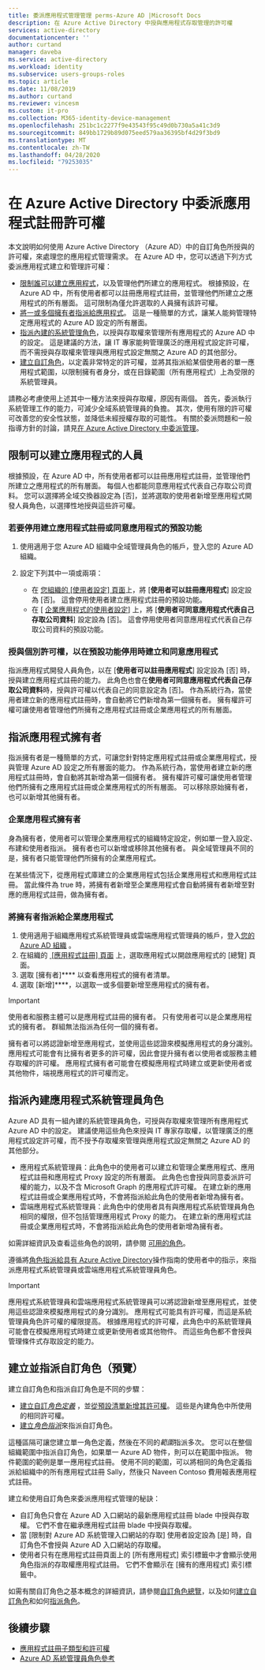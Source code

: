 ```yaml
---
title: 委派應用程式管理管理 perms-Azure AD |Microsoft Docs
description: 在 Azure Active Directory 中授與應用程式存取管理的許可權
services: active-directory
documentationcenter: ''
author: curtand
manager: daveba
ms.service: active-directory
ms.workload: identity
ms.subservice: users-groups-roles
ms.topic: article
ms.date: 11/08/2019
ms.author: curtand
ms.reviewer: vincesm
ms.custom: it-pro
ms.collection: M365-identity-device-management
ms.openlocfilehash: 251bc1c2277f9e43543f95c49d0b730a5a41c3d9
ms.sourcegitcommit: 849bb1729b89d075eed579aa36395bf4d29f3bd9
ms.translationtype: MT
ms.contentlocale: zh-TW
ms.lasthandoff: 04/28/2020
ms.locfileid: "79253035"
---
```

# <a name="delegate-app-registration-permissions-in-azure-active-directory"></a>在 Azure Active Directory 中委派應用程式註冊許可權

本文說明如何使用 Azure Active Directory （Azure AD）中的自訂角色所授與的許可權，來處理您的應用程式管理需求。 在 Azure AD 中，您可以透過下列方式委派應用程式建立和管理許可權：

- [限制誰可以建立應用程式](#restrict-who-can-create-applications)，以及管理他們所建立的應用程式。 根據預設，在 Azure AD 中，所有使用者都可以註冊應用程式註冊，並管理他們所建立之應用程式的所有層面。 這可限制為僅允許選取的人員擁有該許可權。
- [將一或多個擁有者指派給應用程式](#assign-application-owners)。 這是一種簡單的方式，讓某人能夠管理特定應用程式的 Azure AD 設定的所有層面。
- [指派內建的系統管理角色](#assign-built-in-application-admin-roles)，以授與存取權來管理所有應用程式的 Azure AD 中的設定。 這是建議的方法，讓 IT 專家能夠管理廣泛的應用程式設定許可權，而不需授與存取權來管理與應用程式設定無關之 Azure AD 的其他部分。
- [建立自訂角色](#create-and-assign-a-custom-role-preview)，以定義非常特定的許可權，並將其指派給某個使用者的單一應用程式範圍，以限制擁有者身分，或在目錄範圍（所有應用程式）上為受限的系統管理員。

請務必考慮使用上述其中一種方法來授與存取權，原因有兩個。 首先，委派執行系統管理工作的能力，可減少全域系統管理員的負擔。 其次，使用有限的許可權可改善您的安全性狀態，並降低未經授權存取的可能性。 有關於委派問題和一般指導方針的討論，請見[在 Azure Active Directory 中委派管理](roles-concept-delegation.md)。

## <a name="restrict-who-can-create-applications"></a>限制可以建立應用程式的人員

根據預設，在 Azure AD 中，所有使用者都可以註冊應用程式註冊，並管理他們所建立之應用程式的所有層面。 每個人也都能同意應用程式代表自己存取公司資料。 您可以選擇將全域交換器設定為 [否]，並將選取的使用者新增至應用程式開發人員角色，以選擇性地授與這些許可權。

### <a name="to-disable-the-default-ability-to-create-application-registrations-or-consent-to-applications"></a>若要停用建立應用程式註冊或同意應用程式的預設功能

1. 使用適用于您 Azure AD 組織中全域管理員角色的帳戶，登入您的 Azure AD 組織。
1. 設定下列其中一項或兩項：

    - 在 [您組織的 [使用者設定] 頁面](https://portal.azure.com/#blade/Microsoft_AAD_IAM/ActiveDirectoryMenuBlade/UserSettings)上，將 [**使用者可以註冊應用程式**] 設定設為 [否]。 這會停用使用者建立應用程式註冊的預設功能。
    - 在 [ [企業應用程式的使用者設定](https://portal.azure.com/#blade/Microsoft_AAD_IAM/StartboardApplicationsMenuBlade/UserSettings/menuId/)] 上，將 [**使用者可同意應用程式代表自己存取公司資料**] 設定設為 [否]。 這會停用使用者同意應用程式代表自己存取公司資料的預設功能。

### <a name="grant-individual-permissions-to-create-and-consent-to-applications-when-the-default-ability-is-disabled"></a>授與個別許可權，以在預設功能停用時建立和同意應用程式

指派應用程式開發人員角色，以在 [**使用者可以註冊應用程式**] 設定設為 [否] 時，授與建立應用程式註冊的能力。 此角色也會在**使用者可同意應用程式代表自己存取公司資料**時，授與許可權以代表自己的同意設定為 [否]。 作為系統行為，當使用者建立新的應用程式註冊時，會自動將它們新增為第一個擁有者。 擁有權許可權可讓使用者管理他們所擁有之應用程式註冊或企業應用程式的所有層面。

## <a name="assign-application-owners"></a>指派應用程式擁有者

指派擁有者是一種簡單的方式，可讓您針對特定應用程式註冊或企業應用程式，授與管理 Azure AD 設定之所有層面的能力。 作為系統行為，當使用者建立新的應用程式註冊時，會自動將其新增為第一個擁有者。 擁有權許可權可讓使用者管理他們所擁有之應用程式註冊或企業應用程式的所有層面。 可以移除原始擁有者，也可以新增其他擁有者。

### <a name="enterprise-application-owners"></a>企業應用程式擁有者

身為擁有者，使用者可以管理企業應用程式的組織特定設定，例如單一登入設定、布建和使用者指派。 擁有者也可以新增或移除其他擁有者。 與全域管理員不同的是，擁有者只能管理他們所擁有的企業應用程式。

在某些情況下，從應用程式庫建立的企業應用程式包括企業應用程式和應用程式註冊。 當此條件為 true 時，將擁有者新增至企業應用程式會自動將擁有者新增至對應的應用程式註冊，做為擁有者。

### <a name="to-assign-an-owner-to-an-enterprise-application"></a>將擁有者指派給企業應用程式

1. 使用適用于組織應用程式系統管理員或雲端應用程式管理員的帳戶，登入[您的 Azure AD 組織](https://portal.azure.com/#blade/Microsoft_AAD_IAM/ActiveDirectoryMenuBlade/Overview) 。
1. 在組織的 [ [應用程式註冊] 頁面](https://portal.azure.com/#blade/Microsoft_AAD_IAM/StartboardApplicationsMenuBlade/AllApps/menuId/) 上，選取應用程式以開啟應用程式的 [總覽] 頁面。
1. 選取 [擁有者]**** 以查看應用程式的擁有者清單。
1. 選取 [新增]****，以選取一或多個要新增至應用程式的擁有者。

> [!IMPORTANT]
> 使用者和服務主體可以是應用程式註冊的擁有者。 只有使用者可以是企業應用程式的擁有者。 群組無法指派為任何一個的擁有者。
>
> 擁有者可以將認證新增至應用程式，並使用這些認證來模擬應用程式的身分識別。 應用程式可能會有比擁有者更多的許可權，因此會提升擁有者以使用者或服務主體存取權的許可權。 應用程式擁有者可能會在模擬應用程式時建立或更新使用者或其他物件，端視應用程式的許可權而定。

## <a name="assign-built-in-application-admin-roles"></a>指派內建應用程式系統管理員角色

Azure AD 具有一組內建的系統管理員角色，可授與存取權來管理所有應用程式 Azure AD 中的設定。 建議使用這些角色來授與 IT 專家存取權，以管理廣泛的應用程式設定許可權，而不授予存取權來管理與應用程式設定無關之 Azure AD 的其他部分。

- 應用程式系統管理員：此角色中的使用者可以建立和管理企業應用程式、應用程式註冊和應用程式 Proxy 設定的所有層面。 此角色也會授與同意委派許可權的能力，以及不含 Microsoft Graph 的應用程式許可權。 在建立新的應用程式註冊或企業應用程式時，不會將指派給此角色的使用者新增為擁有者。
- 雲端應用程式系統管理員：此角色中的使用者具有與應用程式系統管理員角色相同的權限，但不包括管理應用程式 Proxy 的能力。 在建立新的應用程式註冊或企業應用程式時，不會將指派給此角色的使用者新增為擁有者。

如需詳細資訊及查看這些角色的說明，請參閱 [可用的角色](directory-assign-admin-roles.md#available-roles)。

遵循將[角色指派給具有 Azure Active Directory](../fundamentals/active-directory-users-assign-role-azure-portal.md)操作指南的使用者中的指示，來指派應用程式系統管理員或雲端應用程式系統管理員角色。

> [!IMPORTANT]
> 應用程式系統管理員和雲端應用程式系統管理員可以將認證新增至應用程式，並使用這些認證來模擬應用程式的身分識別。 應用程式可能具有許可權，而這是系統管理員角色許可權的權限提高。 根據應用程式的許可權，此角色中的系統管理員可能會在模擬應用程式時建立或更新使用者或其他物件。
> 而這些角色都不會授與管理條件式存取設定的能力。

## <a name="create-and-assign-a-custom-role-preview"></a>建立並指派自訂角色（預覽）

建立自訂角色和指派自訂角色是不同的步驟：

- [建立自訂*角色定義*](roles-create-custom.md) ，並[從預設清單新增其許可權](roles-custom-available-permissions.md)。 這些是內建角色中所使用的相同許可權。
- [建立*角色指派*](roles-assign-powershell.md)來指派自訂角色。

這種區隔可讓您建立單一角色定義，然後在不同的*範圍*指派多次。 您可以在整個組織範圍中指派自訂角色，如果單一 Azure AD 物件，則可以在範圍中指派。 物件範圍的範例是單一應用程式註冊。 使用不同的範圍，可以將相同的角色定義指派給組織中的所有應用程式註冊 Sally，然後只 Naveen Contoso 費用報表應用程式註冊。

建立和使用自訂角色來委派應用程式管理的秘訣：
- 自訂角色只會在 Azure AD 入口網站的最新應用程式註冊 blade 中授與存取權。 它們不會在繼承應用程式註冊 blade 中授與存取權。
- 當 [限制對 Azure AD 系統管理入口網站的存取] 使用者設定設為 [是] 時，自訂角色不會授與 Azure AD 入口網站的存取權。
- 使用者只有在應用程式註冊頁面上的 [所有應用程式] 索引標籤中才會顯示使用角色指派的存取權應用程式註冊。 它們不會顯示在 [擁有的應用程式] 索引標籤中。

如需有關自訂角色之基本概念的詳細資訊，請參閱[自訂角色總覽](roles-custom-overview.md)，以及如何[建立自訂角色](roles-create-custom.md)和如何[指派角色](roles-assign-powershell.md)。

## <a name="next-steps"></a>後續步驟

- [應用程式註冊子類型和許可權](roles-custom-available-permissions.md)
- [Azure AD 系統管理員角色參考](directory-assign-admin-roles.md)
